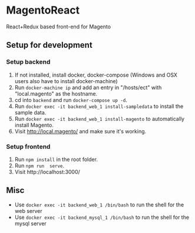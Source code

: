 # MagentoReact
React+Redux based front-end for Magento

## Setup for development

### Setup backend
1. If not installed, install docker, docker-compose (Windows and OSX users also have to install docker-machine)
2. Run `docker-machine ip` and add an entry in "/hosts/ect" with "local.magento" as the hostname.
3. cd into `backend` and run `docker-compose up -d`.
4. Run `docker exec -it backend_web_1 install-sampledata` to install the sample data.
5. Run `docker exec -it backend_web_1 install-magento` to automatically install Magento.
6. Visit http://local.magento/ and make sure it's working.

### Setup frontend
1. Run `npm install` in the root folder.
2. Run `npm run  serve`.
6. Visit http://localhost:3000/

## Misc

* Use `docker exec -it backend_web_1 /bin/bash` to run the shell for the web server
* Use `docker exec -it backend_mysql_1 /bin/bash` to run the shell for the mysql server

